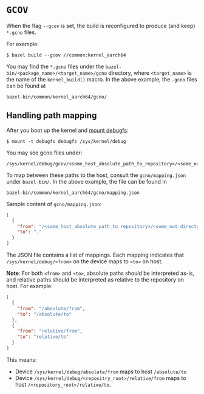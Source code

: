 # `GCOV`

When the flag `--gcov` is set, the build is reconfigured to produce (and keep)
`*.gcno` files.

For example:

```shell
$ bazel build --gcov //common:kernel_aarch64
```

You may find the `*.gcno` files under the
`bazel-bin/<package_name>/<target_name>/gcno` directory,
where `<target_name>` is the name of the `kernel_build()`
macro. In the above example, the `.gcno` files can be found at

```
bazel-bin/common/kernel_aarch64/gcno/
```

## Handling path mapping

After you boot up the kernel and [mount debugfs](https://docs.kernel.org/filesystems/debugfs.html):

```shell
$ mount -t debugfs debugfs /sys/kernel/debug
```

You may see gcno files under:

```
/sys/kernel/debug/gcov/<some_host_absolute_path_to_repository>/<some_out_directory>/common/<some_source_file>.gcno
```

To map between these paths to the host, consult the `gcno/mapping.json`
under `bazel-bin/`. In the above example, the file can be found in

```
bazel-bin/common/kernel_aarch64/gcno/mapping.json
```

Sample content of `gcno/mapping.json`:

```json
[
  {
    "from": "/<some_host_absolute_path_to_repository>/<some_out_directory>",
    "to": "."
  }
]
```

The JSON file contains a list of mappings. Each mapping indicates that `/sys/kernel/debug/<from>`
on the device maps to `<to>` on host.

**Note**: For both `<from>` and `<to>`, absolute paths should be interpreted as-is,
and relative paths should be interpreted as relative to the repository on host. For example:

```json
[
  {
    "from": "/absolute/from",
    "to": "/absolute/to"
  },
  {
    "from": "relative/from",
    "to": "relative/to"
  }
]
```

This means:
* Device `/sys/kernel/debug/absolute/from` maps to host `/absolute/to`
* Device `/sys/kernel/debug/<repositry_root>/relative/from` maps to host `/<repository_root>/relative/to`.
